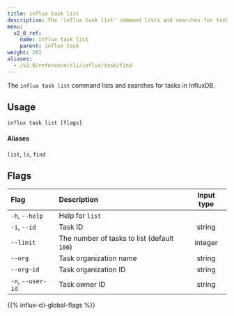 ```yaml
---
title: influx task list
description: The 'influx task list' command lists and searches for tasks in InfluxDB.
menu:
  v2_0_ref:
    name: influx task list
    parent: influx task
weight: 201
aliases:
  - /v2.0/reference/cli/influx/task/find
---
```


The `influx task list` command lists and searches for tasks in InfluxDB.

## Usage
```
influx task list [flags]
```

#### Aliases
`list`, `ls`, `find`

## Flags
| Flag              | Description                                 | Input type  |
|:----              |:-----------                                 |:----------: |
| `-h`, `--help`    | Help for `list`                             |             |
| `-i`, `--id`      | Task ID                                     | string      |
| `--limit`         | The number of tasks to list (default `100`) | integer     |
| `--org`           | Task organization name                      | string      |
| `--org-id`        | Task organization ID                        | string      |
| `-n`, `--user-id` | Task owner ID                               | string      |

{{% influx-cli-global-flags %}}
